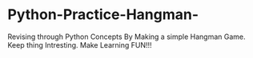 # Python-Practice-Hangman-
Revising through Python Concepts By Making a simple Hangman Game. Keep thing Intresting. Make Learning FUN!!!
